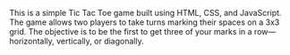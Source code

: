 This is a simple Tic Tac Toe game built using HTML, CSS, and JavaScript. The game allows two players to take turns marking their spaces on a 3x3 grid. The objective is to be the first to get three of your marks in a row—horizontally, vertically, or diagonally.
